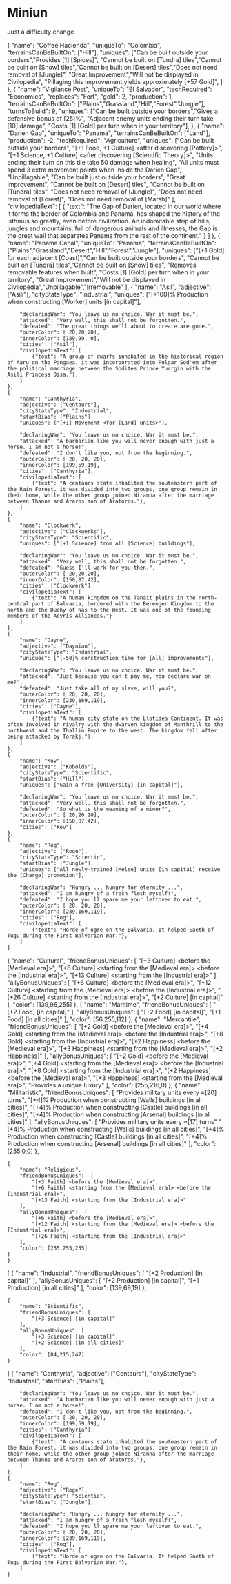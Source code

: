# Miniun
Just a difficulty change

{
		"name": "Coffee Hacienda",
		"uniqueTo": "Colombia",
		"terrainsCanBeBuiltOn": ["Hill"],
		"uniques": ["Can be built outside your borders","Provides [1] [Spices]",
			"Cannot be built on [Tundra] tiles","Cannot be built on [Snow] tiles","Cannot be built on [Desert] tiles","Does not need removal of [Jungle]",
			"Great Improvement","Will not be displayed in Civilopedia",
			"Pillaging this improvement yields approximately [+57 Gold]",
		]
	},
	{
		"name": "Vigilance Post",
		"uniqueTo": "El Salvador",
		"techRequired": "Economics",
		"replaces": "Fort",
		"gold": 2,
		"production": 1,
		"terrainsCanBeBuiltOn": ["Plains","Grassland","Hill","Forest","Jungle"],
		"turnsToBuild": 9,
		"uniques": ["Can be built outside your borders","Gives a defensive bonus of [25]%", "Adjacent enemy units ending their turn take [10] damage",
				"Costs [1] [Gold] per turn when in your territory"],
	},
	{
		"name": "Darien Gap",
		"uniqueTo": "Panama",
		"terrainsCanBeBuiltOn": ["Land"],
		"production": -2,
		"techRequired": "Agriculture",
		"uniques": ["Can be built outside your borders",
			"[+1 Food, +1 Culture] <after discovering [Pottery]>",
			"[+1 Science, +1 Culture] <after discovering [Scientific Theory]>",
			"Units ending their turn on this tile take 50 damage when healing",
			"All units must spend 3 extra movement points when inside the Darien Gap",
				"Unpillagable",
				"Can be built just outside your borders",
				"Great Improvement",
				"Cannot be built on [Desert] tiles", 
				"Cannot be built on [Tundra] tiles",
				"Does not need removal of [Jungle]",
				"Does not need removal of [Forest]",
				"Does not need removal of [Marsh]"
				],
		"civilopediaText": [
			{
				"text": "The Gap of Darien, located in our world where it forms the border of Colombia and Panama, has shaped the history of the isthmus so greatly, even before civilization. An indomitable strip of hills, jungles and mountains, full of dangerous animals and illnesses, the Gap is the great wall that separates Panama from the rest of the continent."
			}
		]
	},
	{
		"name": "Panama Canal",
		"uniqueTo": "Panama",
		"terrainsCanBeBuiltOn": ["Plains","Grassland","Desert","Hill","Forest","Jungle"],
		"uniques": ["[+1 Gold] for each adjacent [Coast]","Can be built outside your borders",
			"Cannot be built on [Tundra] tiles","Cannot be built on [Snow] tiles",
			"Removes removable features when built", "Costs [1] [Gold] per turn when in your territory",
			"Great Improvement","Will not be displayed in Civilopedia","Unpillagable","Irremovable"
		],
  {
		"name": "Asil",
		"adjective": ["Asili"],
		"cityStateType": "Industrial",
		"uniques": ["[+100]% Production when constructing [Worker] units [in capital]"],
		
		"declaringWar": "You leave us no choice. War it must be.",
		"attacked": "Very well, this shall not be forgotten.",
		"defeated": "The great things we'll about to create are gone.",
		"outerColor": [ 20,20,20],
		"innerColor": [189,99, 0],
		"cities": ["Asil"],
		"civilopediaText": [
			{"text": "A group of dwarfs inhabited in the historical region of Aaru on the Pangaea. it was incorporated into Polgar Sod'em after the political marriage between the Sodites Prince Yurrgin with the Asili Princess Disa."},
		]
	},
	{
		"name": "Canthyria",
		"adjective": ["Centaurs"],
		"cityStateType": "Industrial",
		"startBias": ["Plains"],
		"uniques": ["[+1] Movement <for [Land] units>"],
		
		"declaringWar": "You leave us no choice. War it must be.",
		"attacked": "A barbarian like you will never enough with just a horse. I am not a horse!",
		"defeated": "I don't like you, not from the beginning.",
		"outerColor": [ 20, 20, 20],
		"innerColor": [199,59,19],
		"cities": ["Canthyria"],
		"civilopediaText": [
			{"text": "A centaurs state inhabited the souteastern part of the Rain Forest. it was divided into two groups, one group remain in their home, while the other group joined Niranna after the marriage between Thanue and Araros son of Aratoros."},
		]
	},
	{
		"name": "Clockwerk",
		"adjective": ["Clockwerks"],
		"cityStateType": "Scientific",
		"uniques": ["[+1 Science] from all [Science] buildings"],
		
		"declaringWar": "You leave us no choice. War it must be.",
		"attacked": "Very well, this shall not be forgotten.",
		"defeated": "Guess I'll work for you then.",
		"outerColor": [ 20,20,20],
		"innerColor": [150,87,42],
		"cities": ["Clockwerk"],
		"civilopediaText": [
			{"text": "A human kingdom on the Tanait plains in the north-central part of Balvaria, bordered with the Berenger Kingdom to the North and the Duchy of Nas to the West. It was one of the founding members of the Aeyris Alliances."}
		]
	},
	{
		"name": "Dayne",
		"adjective": ["Daynian"],
		"cityStateType": "Industrial",
		"uniques": ["[-50]% construction time for [All] improvements"],
		
		"declaringWar": "You leave us no choice. War it must be.",
		"attacked": "Just because you can't pay me, you declare war on me?",
		"defeated": "Just take all of my slave, will you?",
		"outerColor": [ 20, 20, 20],
		"innerColor": [239,169,119],
		"cities": ["Dayne"],
		"civilopediaText": [
			{"text": "A human city-state on the Llotidea Continent. It was often involved in rivalry with the dwarven kingdom of Manthrill to the northwest and the Thallin Empire to the west. The kingdom fell after being attacked by Torakj."},
		]
	},
	{
		"name": "Kov",
		"adjective": ["Kobolds"],
		"cityStateType": "Scientific",
		"startBias": ["Hill"],
		"uniques": ["Gain a free [University] [in capital]"],
		
		"declaringWar": "You leave us no choice. War it must be.",
		"attacked": "Very well, this shall not be forgotten.",
		"defeated": "So what is the meaning of a miner?",
		"outerColor": [ 20,20,20],
		"innerColor": [150,87,42],
		"cities": ["Kov"]
	},
	{
		"name": "Rog",
		"adjective": ["Roge"],
		"cityStateType": "Scientic",
		"startBias": ["Jungle"],
		"uniques": ["All newly-trained [Melee] units [in capital] receive the [Charge] promotion"],
		
		"declaringWar": "Hungry ... hungry for eternity ...",
		"attacked": "I am hungry of a fresh flesh myself!",
		"defeated": "I hope you'll spare me your leftover to eat.",
		"outerColor": [ 20, 20, 20],
		"innerColor": [239,169,119],
		"cities": ["Rog"],
		"civilopediaText": [
			{"text": "Horde of ogre on the Balvaria. It helped Saeth of Tugu during the First Balvarian War."},
		]
	}
 {
		"name": "Cultural",
		"friendBonusUniques": [
			"[+3 Culture] <before the [Medieval era]>",
			"[+6 Culture] <starting from the [Medieval era]> <before the [Industrial era]>",
			"[+13 Culture] <starting from the [Industrial era]>"
		],
		"allyBonusUniques": [
			"[+6 Culture] <before the [Medieval era]>",
			"[+12 Culture] <starting from the [Medieval era]> <before the [Industrial era]>",
			"[+26 Culture] <starting from the [Industrial era]>",
			"[+2 Culture] [in capital]"
		],
		"color": [139,96,255]
	},
	{
		"name": "Maritime",
		"friendBonusUniques": [
			"[+2 Food] [in capital]"
		],
		"allyBonusUniques": [
			"[+2 Food] [in capital]",
			"[+1 Food] [in all cities]"
		],
		"color": [56,255,112]
	},
	{
		"name": "Mercantile",
		"friendBonusUniques": [
			"[+2 Gold] <before the [Medieval era]>",
			"[+4 Gold] <starting from the [Medieval era]> <before the [Industrial era]>",
			"[+8 Gold] <starting from the [Industrial era]>",
			"[+2 Happiness] <before the [Medieval era]>",
            "[+3 Happiness] <starting from the [Medieval era]>",
			"[+2 Happiness]"
		],
		"allyBonusUniques": [
			"[+2 Gold] <before the [Medieval era]>",
			"[+4 Gold] <starting from the [Medieval era]> <before the [Industrial era]>",
			"[+8 Gold] <starting from the [Industrial era]>",
			"[+2 Happiness] <before the [Medieval era]>",
            "[+3 Happiness] <starting from the [Medieval era]>",
			"Provides a unique luxury"
		],
		"color": [255,216,0]
	},
	{
		"name": "Militaristic",
		"friendBonusUniques": [
			"Provides military units every ≈[20] turns", 
			"[+4]% Production when constructing [Walls] buildings [in all cities]",
			"[+4]% Production when constructing [Castle] buildings [in all cities]",
			"[+4]% Production when constructing [Arsenal] buildings [in all cities]"
		],
		"allyBonusUniques": [
			"Provides military units every ≈[17] turns"
			"[+4]% Production when constructing [Walls] buildings [in all cities]",
			"[+4]% Production when constructing [Castle] buildings [in all cities]",
			"[+4]% Production when constructing [Arsenal] buildings [in all cities]"
		],
		"color": [255,0,0]
	},
	
	{
		"name": "Religious",
		"friendBonusUniques":  [
			"[+3 Faith] <before the [Medieval era]>",
			"[+6 Faith] <starting from the [Medieval era]> <before the [Industrial era]>",
			"[+13 Faith] <starting from the [Industrial era]>"
		],
		"allyBonusUniques":  [
			"[+6 Faith] <before the [Medieval era]>",
			"[+12 Faith] <starting from the [Medieval era]> <before the [Industrial era]>",
			"[+26 Faith] <starting from the [Industrial era]>"
		],
		"color": [255,255,255]
	}
	}
[
	{
		"name": "Industrial",
		"friendBonusUniques": [
			"[+2 Production] [in capital]"
		],
		"allyBonusUniques": [
			"[+2 Production] [in capital]",
			"[+1 Production] [in all cities]"
		],
		"color": [139,69,19]
	},
	
	{
		"name": "Scientific",
		"friendBonusUniques": [
			"[+3 Science] [in capital]"
		],
		"allyBonusUniques": [
			"[+3 Science] [in capital]",
			"[+2 Science] [in all cities]"
		],
		"color": [84,215,247]
	}
]
{
		"name": "Canthyria",
		"adjective": ["Centaurs"],
		"cityStateType": "Industrial",
		"startBias": ["Plains"],
		
		"declaringWar": "You leave us no choice. War it must be.",
		"attacked": "A barbarian like you will never enough with just a horse. I am not a horse!",
		"defeated": "I don't like you, not from the beginning.",
		"outerColor": [ 20, 20, 20],
		"innerColor": [199,59,19],
		"cities": ["Canthyria"],
		"civilopediaText": [
			{"text": "A centaurs state inhabited the souteastern part of the Rain Forest. it was divided into two groups, one group remain in their home, while the other group joined Niranna after the marriage between Thanue and Araros son of Aratoros."},
		]
	},
	{
		"name": "Rog",
		"adjective": ["Roge"],
		"cityStateType": "Scientic",
		"startBias": ["Jungle"],
		
		"declaringWar": "Hungry ... hungry for eternity ...",
		"attacked": "I am hungry of a fresh flesh myself!",
		"defeated": "I hope you'll spare me your leftover to eat.",
		"outerColor": [ 20, 20, 20],
		"innerColor": [239,169,119],
		"cities": ["Rog"],
		"civilopediaText": [
			{"text": "Horde of ogre on the Balvaria. It helped Saeth of Tugu during the First Balvarian War."},
		]
	}
